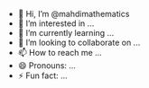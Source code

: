 - 👋 Hi, I’m @mahdimathematics
- 👀 I’m interested in ...
- 🌱 I’m currently learning ...
- 💞️ I’m looking to collaborate on ...
- 📫 How to reach me ...
- 😄 Pronouns: ...
- ⚡ Fun fact: ...

<!---
mahdimathematics/mahdimathematics is a ✨ special ✨ repository because its `README.md` (this file) appears on your GitHub profile.
You can click the Preview link to take a look at your changes.
--->
